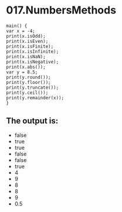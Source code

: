# 017.NumbersMethods

```
main() {
var x = -4;
print(x.isOdd);
print(x.isEven);
print(x.isFinite);
print(x.isInfinite);
print(x.isNaN);
print(x.isNegative);
print(x.abs());
var y = 8.5;
print(y.round());
print(y.floor());
print(y.truncate());
print(y.ceil());
print(y.remainder(x));
}
```


## The output is:

* false
* true
* true
* false
* false
* true
* 4
* 9
* 8
* 8
* 9
* 0.5